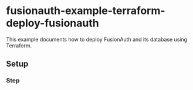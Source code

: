 # fusionauth-example-terraform-deploy-fusionauth

This example documents how to deploy FusionAuth and its database using Terraform.

## Setup

### Step

